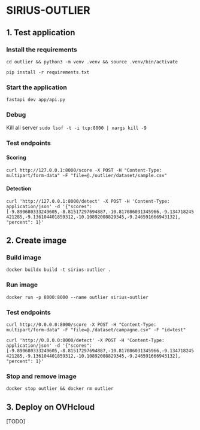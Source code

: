 # SIRIUS-OUTLIER

## 1. Test application

### Install the requirements

`cd outlier && python3 -m venv .venv && source .venv/bin/activate`

`pip install -r requirements.txt`

### Start the application
`fastapi dev app/api.py`

### Debug
Kill all server
`sudo lsof -t -i tcp:8000 | xargs kill -9`

### Test endpoints

#### Scoring
`curl http://127.0.0.1:8000/score -X POST -H "Content-Type: multipart/form-data" -F "file=@./outlier/dataset/sample.csv"`

#### Detection
`curl 'http://127.0.0.1:8000/detect' -X POST -H 'Content-Type: application/json' -d '{"scores":[-9.890680333249605,-8.81517297694887,-10.817086031345966,-9.134718245421285,-9.136104401859312,-10.10892008829345,-9.246591666943132], "percent": 1}'`

## 2. Create image

### Build image
`docker buildx build -t sirius-outlier .`

### Run image
`docker run -p 8000:8000 --name outlier sirius-outlier`


### Test endpoints
`curl http://0.0.0.0:8000/score -X POST -H "Content-Type: multipart/form-data" -F "file=@./dataset/campagne.csv" -F "id=test"`

`curl 'http://0.0.0.0:8000/detect' -X POST -H 'Content-Type: application/json' -d '{"scores":[-9.890680333249605,-8.81517297694887,-10.817086031345966,-9.134718245421285,-9.136104401859312,-10.10892008829345,-9.246591666943132], "percent": 1}'`


### Stop and remove image
`docker stop outlier && docker rm outlier`


## 3. Deploy on OVHcloud
[TODO]